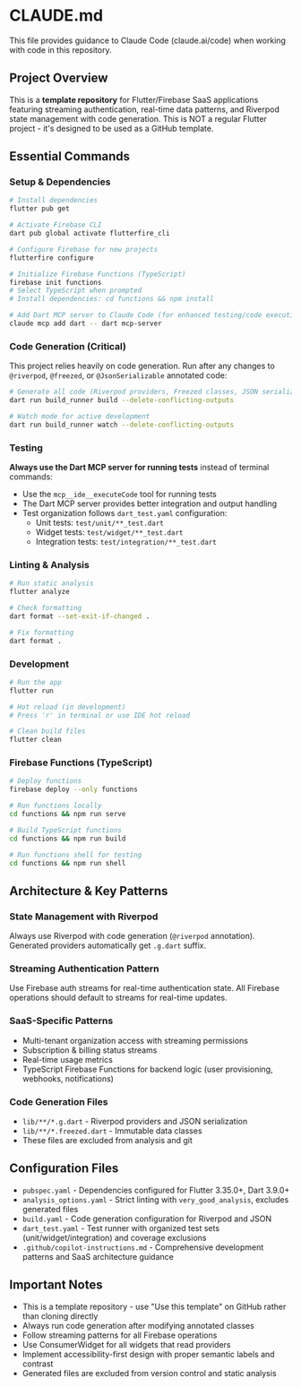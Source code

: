 # CLAUDE.md

This file provides guidance to Claude Code (claude.ai/code) when working with code in this repository.

## Project Overview

This is a **template repository** for Flutter/Firebase SaaS applications featuring streaming authentication, real-time data patterns, and Riverpod state management with code generation. This is NOT a regular Flutter project - it's designed to be used as a GitHub template.

## Essential Commands

### Setup & Dependencies
```bash
# Install dependencies
flutter pub get

# Activate Firebase CLI
dart pub global activate flutterfire_cli

# Configure Firebase for new projects
flutterfire configure

# Initialize Firebase Functions (TypeScript)
firebase init functions
# Select TypeScript when prompted
# Install dependencies: cd functions && npm install

# Add Dart MCP server to Claude Code (for enhanced testing/code execution)
claude mcp add dart -- dart mcp-server
```

### Code Generation (Critical)
This project relies heavily on code generation. Run after any changes to `@riverpod`, `@freezed`, or `@JsonSerializable` annotated code:

```bash
# Generate all code (Riverpod providers, Freezed classes, JSON serialization)
dart run build_runner build --delete-conflicting-outputs

# Watch mode for active development
dart run build_runner watch --delete-conflicting-outputs
```

### Testing
**Always use the Dart MCP server for running tests** instead of terminal commands:
- Use the `mcp__ide__executeCode` tool for running tests
- The Dart MCP server provides better integration and output handling
- Test organization follows `dart_test.yaml` configuration:
  - Unit tests: `test/unit/**_test.dart`
  - Widget tests: `test/widget/**_test.dart` 
  - Integration tests: `test/integration/**_test.dart`

### Linting & Analysis
```bash
# Run static analysis
flutter analyze

# Check formatting
dart format --set-exit-if-changed .

# Fix formatting
dart format .
```

### Development
```bash
# Run the app
flutter run

# Hot reload (in development)
# Press 'r' in terminal or use IDE hot reload

# Clean build files
flutter clean
```

### Firebase Functions (TypeScript)
```bash
# Deploy functions
firebase deploy --only functions

# Run functions locally
cd functions && npm run serve

# Build TypeScript functions
cd functions && npm run build

# Run functions shell for testing
cd functions && npm run shell
```

## Architecture & Key Patterns

### State Management with Riverpod
Always use Riverpod with code generation (`@riverpod` annotation). Generated providers automatically get `.g.dart` suffix.

### Streaming Authentication Pattern
Use Firebase auth streams for real-time authentication state. All Firebase operations should default to streams for real-time updates.

### SaaS-Specific Patterns
- Multi-tenant organization access with streaming permissions
- Subscription & billing status streams
- Real-time usage metrics
- TypeScript Firebase Functions for backend logic (user provisioning, webhooks, notifications)

### Code Generation Files
- `lib/**/*.g.dart` - Riverpod providers and JSON serialization
- `lib/**/*.freezed.dart` - Immutable data classes
- These files are excluded from analysis and git

## Configuration Files

- `pubspec.yaml` - Dependencies configured for Flutter 3.35.0+, Dart 3.9.0+
- `analysis_options.yaml` - Strict linting with `very_good_analysis`, excludes generated files
- `build.yaml` - Code generation configuration for Riverpod and JSON
- `dart_test.yaml` - Test runner with organized test sets (unit/widget/integration) and coverage exclusions
- `.github/copilot-instructions.md` - Comprehensive development patterns and SaaS architecture guidance

## Important Notes

- This is a template repository - use "Use this template" on GitHub rather than cloning directly
- Always run code generation after modifying annotated classes
- Follow streaming patterns for all Firebase operations
- Use ConsumerWidget for all widgets that read providers
- Implement accessibility-first design with proper semantic labels and contrast
- Generated files are excluded from version control and static analysis